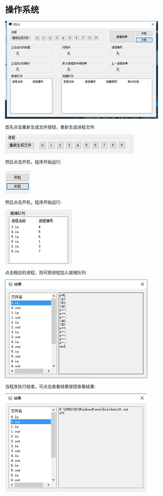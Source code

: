 # 操作系统

![](https://github.com/Evan1995/HomeworkCode/raw/master/OperatingSystem/pic/1.png)

首先点击重新生成文件按钮，重新生成进程文件:

![](https://github.com/Evan1995/HomeworkCode/raw/master/OperatingSystem/pic/2.png)

然后点击开机，程序开始运行:

![](https://github.com/Evan1995/HomeworkCode/raw/master/OperatingSystem/pic/3.png)

然后点击开机，程序开始运行:

![](https://github.com/Evan1995/HomeworkCode/raw/master/OperatingSystem/pic/4.png)

点击相应的进程，则可把进程加入就绪队列:

![](https://github.com/Evan1995/HomeworkCode/raw/master/OperatingSystem/pic/5.png)

当程序执行结束，可点击查看结果按钮查看结果:

![](https://github.com/Evan1995/HomeworkCode/raw/master/OperatingSystem/pic/6.png)
